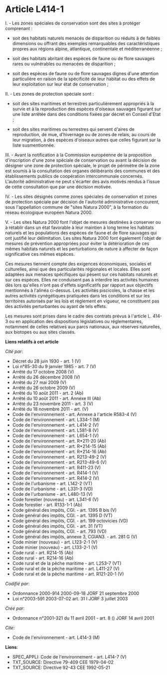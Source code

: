 # Article L414-1

I. - Les zones spéciales de conservation sont des sites à protéger comprenant :

- soit des habitats naturels menacés de disparition ou réduits à de faibles dimensions ou offrant des exemples remarquables
des caractéristiques propres aux régions alpine, atlantique, continentale et méditerranéenne ;

- soit des habitats abritant des espèces de faune ou de flore sauvages rares ou vulnérables ou menacées de disparition ;

- soit des espèces de faune ou de flore sauvages dignes d'une attention particulière en raison de la spécificité de leur
habitat ou des effets de leur exploitation sur leur état de conservation ;

II. - Les zones de protection spéciale sont :

- soit des sites maritimes et terrestres particulièrement appropriés à la survie et à la reproduction des espèces d'oiseaux
sauvages figurant sur une liste arrêtée dans des conditions fixées par décret en Conseil d'Etat ;

- soit des sites maritimes ou terrestres qui servent d'aires de reproduction, de mue, d'hivernage ou de zones de relais, au
cours de leur migration, à des espèces d'oiseaux autres que celles figurant sur la liste susmentionnée.

III. - Avant la notification à la Commission européenne de la proposition d'inscription d'une zone spéciale de conservation
ou avant la décision de désigner une zone de protection spéciale, le projet de périmètre de la zone est soumis à la
consultation des organes délibérants des communes et des établissements publics de coopération intercommunale concernés.
L'autorité administrative ne peut s'écarter des avis motivés rendus à l'issue de cette consultation que par une décision
motivée.

IV. - Les sites désignés comme zones spéciales de conservation et zones de protection spéciale par décision de l'autorité
administrative concourent, sous l'appellation commune de "sites Natura 2000", à la formation du réseau écologique européen
Natura 2000.

V. - Les sites Natura 2000 font l'objet de mesures destinées à conserver ou à rétablir dans un état favorable à leur maintien
à long terme les habitats naturels et les populations des espèces de faune et de flore sauvages qui ont justifié leur
délimitation. Les sites Natura 2000 font également l'objet de mesures de prévention appropriées pour éviter la détérioration
de ces mêmes habitats naturels et les perturbations de nature à affecter de façon significative ces mêmes espèces.

Ces mesures tiennent compte des exigences économiques, sociales et culturelles, ainsi que des particularités régionales et
locales. Elles sont adaptées aux menaces spécifiques qui pèsent sur ces habitats naturels et sur ces espèces. Elles ne
conduisent pas à interdire les activités humaines dès lors qu'elles n'ont pas d'effets significatifs par rapport aux
objectifs mentionnés à l'alinéa ci-dessus. Les activités piscicoles, la chasse et les autres activités cynégétiques
pratiquées dans les conditions et sur les territoires autorisés par les lois et règlement en vigueur, ne constituent pas des
activités perturbantes ou ayant de tels effets.

Les mesures sont prises dans le cadre des contrats prévus à l'article L. 414-3 ou en application des dispositions
législatives ou réglementaires, notamment de celles relatives aux parcs nationaux, aux réserves naturelles, aux biotopes ou
aux sites classés.

**Liens relatifs à cet article**

_Cité par_:

  - Décret du 28 juin 1930 - art. 1 (V)
  - Loi n°85-30 du 9 janvier 1985 - art. 7 (V)
  - Arrêté du 17 octobre 2008 (V)
  - Arrêté du 26 décembre 2008 (V)
  - Arrêté du 27 mai 2009 (V)
  - Arrêté du 26 octobre 2009 (V)
  - Arrêté du 10 août 2011 - art. 2 (Ab)
  - Arrêté du 10 août 2011 - art. Annexe III (Ab)
  - Arrêté du 23 novembre 2011 - art. 3 (V)
  - Arrêté du 18 novembre 2011 - art. (V)
  - Code de l'environnement - art. Annexe à l'article R583-4 (V)
  - Code de l'environnement - art. L334-1 (M)
  - Code de l'environnement - art. L414-2 (V)
  - Code de l'environnement - art. L581-8 (V)
  - Code de l'environnement - art. L654-1 (V)
  - Code de l'environnement - art. R*211-20 (Ab)
  - Code de l'environnement - art. R*214-15 (Ab)
  - Code de l'environnement - art. R*214-16 (Ab)
  - Code de l'environnement - art. R213-49-2 (V)
  - Code de l'environnement - art. R213-49-6 (V)
  - Code de l'environnement - art. R411-23 (V)
  - Code de l'environnement - art. R414-1 (V)
  - Code de l'environnement - art. R414-2 (V)
  - Code de l'urbanisme - art. L142-2 (VT)
  - Code de l'urbanisme - art. L331-3 (VD)
  - Code de l'urbanisme - art. L480-13 (V)
  - Code forestier (nouveau) - art. L341-6 (V)
  - Code forestier - art. R133-1-1 (Ab)
  - Code général des impôts, CGI. - art. 1395 B bis (V)
  - Code général des impôts, CGI. - art. 1395 D (VT)
  - Code général des impôts, CGI. - art. 199 octovicies (VD)
  - Code général des impôts, CGI. - art. 31 (VT)
  - Code général des impôts, CGI. - art. 793 (VD)
  - Code général des impôts, annexe 3, CGIAN3. - art. 281 G (V)
  - Code minier (nouveau) - art. L123-2-1 (V)
  - Code minier (nouveau) - art. L133-2-1 (V)
  - Code rural - art. R214-15 (Ab)
  - Code rural - art. R214-16 (Ab)
  - Code rural et de la pêche maritime - art. L253-7 (VT)
  - Code rural et de la pêche maritime - art. L411-27 (V)
  - Code rural et de la pêche maritime - art. R121-20-1 (V)

_Codifié par_:

  - Ordonnance 2000-914 2000-09-18 JORF 21 septembre 2000
  - Loi n°2003-591 2003-07-02 art. 31 I JORF 3 juillet 2003

_Créé par_:

  - Ordonnance n°2001-321 du 11 avril 2001 - art. 8 () JORF 14 avril 2001

_Cite_:

  - Code de l'environnement - art. L414-3 (M)

**Liens**:

  - SPEC_APPLI: Code de l'environnement - art. L414-7 (V)
  - TXT_SOURCE: Directive 79-409 CEE 1979-04-02
  - TXT_SOURCE: Directive 92-43 CEE 1992-05-21
